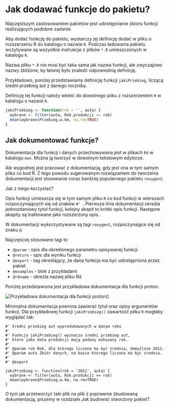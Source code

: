 # Jak dodawać funkcje do pakietu?

Najczęstszym zastosowaniem pakietów jest udostępnianie zbioru funkcji realizujących podobne zadanie.

Aby dodać funkcję do pakietu, wystarczy jej definicję dodać w pliku o rozszerzeniu R do katalogu o nazwie `R`. Podczas ładowania pakietu wczytywane są wszystkie instrukcje z plików `*.R` umieszczonych w katalogu `R`.

Nazwa pliku `*.R` nie musi być taka sama jak nazwa funkcji, ale zwyczajowo nazwy zbliżone, by łatwiej było znaleźć odpowiednią definicję.

Przykładowo, poniżej przedstawiamy definicję funkcji `jakiPrzebieg`, liczącą średni przebieg aut z danego rocznika. 

Definicję tej funkcji należy wkleić do dowolnego pliku z rozszerzeniem `R` w katalogu o nazwie `R`.


```r
jakiPrzebieg <- function(rok = '', auta) {
  wybrane <- filter(auta, Rok.produkcji == rok)
  mean(wybrane$Przebieg.w.km, na.rm=TRUE)
}
```

## Jak dokumentować funkcje?

Dokumentacja dla funkcji i danych przechowywana jest w plikach `Rd` w katalogu `man`. Można ją tworzyć w dowolnym tekstowym edytorze.

Ale wygodniej jest pracować z dokumentacją, gdy jest ona w tym samym pliku co kod R. Z tego powodu sugerowanym rozwiązaniem do tworzenia dokumentacji jest stosowanie coraz bardziej popularnego pakietu `roxygen2`. 

Jak z niego korzystać?

Opis funkcji umieszcza się w tym samym pliku `R` co kod funkcji w wierszach rozpoczynających się od znaków `#' `. 
Pierwsza linia dokumentacji określa jednozdaniowy tytuł funkcji, kolejny akapit to krótki opis funkcji. Następne akapity są traktowane jako rozszerzony opis.

W dokumentacji wykorzystywane są tagi `roxygen2`, rozpoczynające się od znaku `@`.

Najczęściej stosowane tagi to

* `@param` - opis dla określonego parametru opisywanej funkcji
* `@return` - opis dla wyniku funkcji
* `@export` - tag określający, że dana funkcja ma być udostępniona przez pakiet
* `@examples` - blok z przykładami
* `@rdname` - określa nazwę pliku Rd

Poniżej przedstawiona jest przykładowa dokumentacja dla funkcji proton.

![Przykładowa dokumentacja dla funkcji proton()](pakiet3.png)

Minimalna dokumentacja powinna zawierać tytuł oraz opisy argumentów funkcji. Dla przykładowej funkcji `jakiPrzebieg()` zawartość pliku `R` mogłaby wyglądać tak:

```
#' Średni przebieg aut wyprodukowanych w danym roku
#'
#' Funkcja jakiPrzebieg() wyznacza średni przebieg aut,
#' które jako data produkcji mają podany wskazany rok.
#'
#' @param rok Rok, dla którego liczona ma być średnia, domyślnie 2012.
#' @param auta Zbiór danych, na bazie którego liczona ma być średnia.
#'
#' @export

jakiPrzebieg <- function(rok = '2012', auta) {
  wybrane <- filter(auta, Rok.produkcji == rok)
  mean(wybrane$Przebieg.w.km, na.rm=TRUE)
}
```

O tym jak przetworzyć taki plik na plik z poprawnie zbudowaną dokumentacją, piszemy w rozdziale *Jak budować stworzony pakiet?*.


